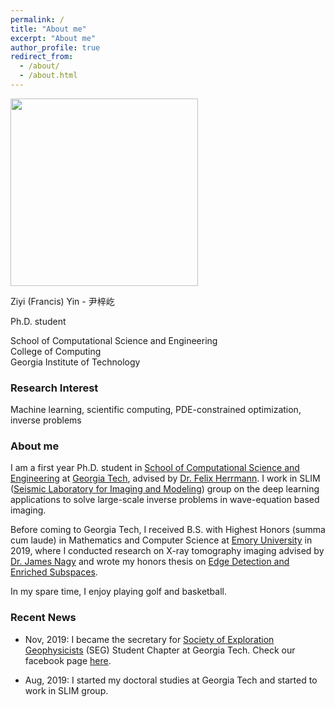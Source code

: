 ```yaml
---
permalink: /
title: "About me"
excerpt: "About me"
author_profile: true
redirect_from: 
  - /about/
  - /about.html
---
```


<img src="http://ziyiyin97.github.io/images/photo.JPG" width="300">

Ziyi (Francis) Yin - 尹梓屹  

Ph.D. student  

School of Computational Science and Engineering  
College of Computing  
Georgia Institute of Technology   

### Research Interest

Machine learning, scientific computing, PDE-constrained optimization, inverse problems

### About me

I am a first year Ph.D. student in [School of Computational Science and Engineering](https://cse.gatech.edu) at [Georgia Tech](https://www.gatech.edu), advised by [Dr. Felix Herrmann](https://www.ece.gatech.edu/faculty-staff-directory/felix-herrmann). I work in SLIM ([Seismic Laboratory for Imaging and Modeling](https://slim.gatech.edu)) group on the deep learning applications to solve large-scale inverse problems in wave-equation based imaging.

Before coming to Georgia Tech, I received B.S. with Highest Honors (summa cum laude) in Mathematics and Computer Science at [Emory University](http://www.emory.edu/home/index.html) in 2019, where I conducted research on X-ray tomography imaging advised by [Dr. James Nagy](http://www.mathcs.emory.edu/~nagy/) and wrote my honors thesis on [Edge Detection and Enriched Subspaces](https://etd.library.emory.edu/concern/etds/7w62f916x?locale=en).

In my spare time, I enjoy playing golf and basketball.

### Recent News

* Nov, 2019: I became the secretary for [Society of Exploration Geophysicists](https://seg.org/Education/Student-Early-Career/Student-Chapters/Student-Chapter-Details/student-chapter-listing-details/scID/000000200393) (SEG) Student Chapter at Georgia Tech. Check our facebook page [here](https://www.facebook.com/SEGatGT/?__tn__=kC-R&eid=ARDlPiNX4l2eLF7ONkCI0Lr-LK4ZnblnVfhGlbdgeM5pS8ZZv99zGC4gu7YZ9RFcNrFF5_9JucyoO0mS&hc_ref=ARTyXEhOl66mNgq_SwaPiGGaV4swzPmEa-fJQwAT572Tm7oHO6qMvGnDSRl_tCxtM9o&fref=nf).

* Aug, 2019: I started my doctoral studies at Georgia Tech and started to work in SLIM group.
